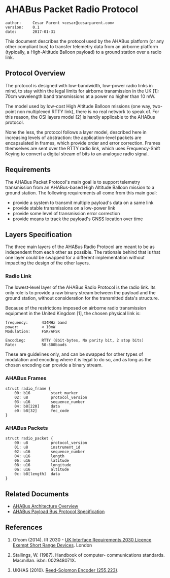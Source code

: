 # AHABus Packet Radio Protocol

    author:     Cesar Parent <cesar@cesarparent.com>
    version:    0.1
    date:       2017-01-31

This document describes the protocol used by the AHABus platform (or any other
compliant bus) to transfer telemetry data from an airborne platform (typically,
a High-Altitude Balloon payload) to a ground station over a radio link.

## Protocol Overview

The protocol is designed with low-bandwidth, low-power radio links in mind, to
stay within the legal limits for airborne transmission in the UK [1]: 70cm
wavelength band transmissions at a power no higher than 10 mW.

The model used by low-cost High Altitude Balloon missions (one way, two-point
non multiplexed RTTY link), there is no real network to speak of. For this
reason, the OSI layers model [2] is hardly applicable to the AHABus protocol.

None the less, the protocol follows a layer model, described here in increasing
levels of abstraction: the application-level packets are encapsulated in frames,
which provide order and error correction. Frames themselves are sent over
the RTTY radio link, which uses Frequency-Shift Keying to convert a digital
stream of bits to an analogue radio signal.

## Requirements

The AHABus Packet Protocol's main goal is to support telemetry transmission
from an AHABus-based High Altitude Balloon mission to a ground station. The
following requirements all come from this main goal:

 * provide a system to transmit multiple payload's data on a same link
 * provide stable transmissions on a low-power link
 * provide some level of transmission error correction
 * provide means to track the payload's GNSS location over time
 
## Layers Specification

The three main layers of the AHABus Radio Protocol are meant to be as
independent from each other as possible. The rationale behind that is that one
layer could be swapped for a different implementation without impacting the
design of the other layers.

### Radio Link

The lowest-level layer of the AHABus Radio Protocol is the radio link. Its only
role is to provide a raw binary stream between the payload and the ground
station, without consideration for the transmitted data's structure.

Because of the restrictions imposed on airborne radio transmission equipment in
the United Kingdom [1], the chosen physical link is:
 
    frequency:      434MHz band
    power:          < 10mW
    Modulation:     FSK/AFSK
     
    Encoding:       RTTY (8bit-bytes, No parity bit, 2 stop bits)
    Rate:           50-300bauds

These are guidelines only, and can be swapped for other types of modulation
and encoding where it is legal to do so, and as long as the chosen encoding
can provide a binary stream.

### AHABus Frames

    struct radio_frame {
        00: b16         start_marker
        02: u8          protocol_version
        03: u16         sequence_number
        04: b8[220]     data
        e0: b8[32]      fec_code
    }

### AHABus Packets

    struct radio_packet {
        00: u8          protocol_version
        01: u8          instrument_id
        02: u16         sequence_number
        04: u16         length
        06: u16         latitude
        08: u16         longitude
        0a: u16         altitude
        0c: b8[length]  data
    }

## Related Documents

 * [AHABus Architecture Overview][d1]
 * [AHABus Payload Bus Protocol Specification][d2]

## References

 1. Ofcom (2014). IR 2030 - [UK Interface Requirements 2030 Licence Exempt
    Short Range Devices][r1]. London
    
 4. Stallings, W. (1987). Handbook of computer- communications standards.
    Macmillan. isbn: 002948071X.
    
 3. UKHAS (2010). [Reed-Solomon Encoder (255,223)][r2].


 [d1]: //todo
 [d2]: //todo

 [r1]: https://www.ofcom.org.uk/__data/assets/pdf_file/0028/84970/ir_2030-june2014.pdf
 [r2]: https://ukhas.org.uk/code:rs8encode